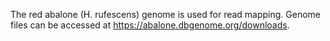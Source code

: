 The red abalone (H. rufescens) genome is used for read mapping. Genome files can be accessed at https://abalone.dbgenome.org/downloads.